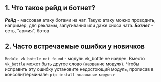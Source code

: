 ## 1. Что такое рейд и ботнет?
***Рейд*** - массовая атаку ботами на чат. Такую атаку можно проводить, например, для рекламы, запугивания или даже сноса чата.
***Ботнет*** - сеть, "армия", ботов

## 2. Часто встречаемые ошибки у новичков

```Module vk_bottle not found``` - модуль vk_bottle не найден. Вместо ```vk_bottle``` может быть другое слово (название модуля). Чтобы исправить эту ошибку установите недостоющий модуль, прописав в консоли/терминале: ```pip install <название модуля>```
